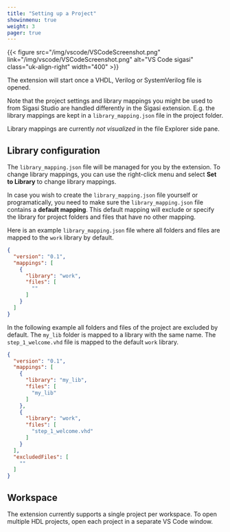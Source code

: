 ```yaml
---
title: "Setting up a Project"
showinmenu: true
weight: 3
pager: true
---
```


{{< figure src="/img/vscode/VSCodeScreenshot.png" link="/img/vscode/VSCodeScreenshot.png" alt="VS Code sigasi" class="uk-align-right" width="400" >}}

The extension will start once a VHDL, Verilog or SystemVerilog file is opened.

Note that the project settings and library mappings you might be used to from Sigasi Studio are handled differently in the Sigasi extension. E.g. the library mappings are kept in a `library_mapping.json` file in the project folder.

Library mappings are currently _not visualized_ in the file Explorer side pane.

## Library configuration

The `library_mapping.json` file will be managed for you by the extension.
To change library mappings, you can use the right-click menu and select **Set to Library** to change library mappings.

In case you wish to create the `library_mapping.json` file yourself or programatically, you need to make sure the `library_mapping.json` file contains a **default mapping**.
This default mapping will exclude or specify the library for project folders and files that have no other mapping.

Here is an example `library_mapping.json` file where all folders and files are mapped to the `work` library by default.

``` json
{
  "version": "0.1",
  "mappings": [
    {
      "library": "work",
      "files": [
        ""
      ]
    }
  ]
}
```

In the following example all folders and files of the project are excluded by default.
The `my_lib` folder is mapped to a library with the same name.
The `step_1_welcome.vhd` file is mapped to the default `work` library.

``` json
{
  "version": "0.1",
  "mappings": [
    {
      "library": "my_lib",
      "files": [
        "my_lib"
      ]
    },
    {
      "library": "work",
      "files": [
        "step_1_welcome.vhd"
      ]
    }
  ],
  "excludedFiles": [
    ""
  ]
}
```

## Workspace

The extension currently supports a single project per workspace.
To open multiple HDL projects, open each project in a separate VS Code window.
